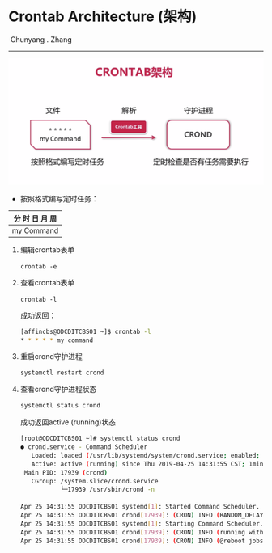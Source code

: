 # Crontab Architecture (架构)

​                                                                                                                                          Chunyang . Zhang

---

![Crontab Architecture](https://github.com/zhangshity/technote/blob/master/Resources/crontab_architecture.jpg)
* 按照格式编写定时任务：

| 分 时 日 月 周 |
| -------------- |
| my Command     |

1. 编辑crontab表单

   `crontab -e`

2. 查看crontab表单

   `crontab -l`

   成功返回：

   ```bash
   [affincbs@ODCDITCBS01 ~]$ crontab -l
   * * * * * my command
   ```
   
3. 重启crond守护进程

   ```bash
   systemctl restart crond
   ```

4. 查看crond守护进程状态

   ```bash
   systemctl status crond
   ```

   成功返回active (running)状态

   ```bash
   [root@ODCDITCBS01 ~]# systemctl status crond
   ● crond.service - Command Scheduler
      Loaded: loaded (/usr/lib/systemd/system/crond.service; enabled; vendor preset: enabled)
      Active: active (running) since Thu 2019-04-25 14:31:55 CST; 1min 31s ago
    Main PID: 17939 (crond)
      CGroup: /system.slice/crond.service
              └─17939 /usr/sbin/crond -n
   
   Apr 25 14:31:55 ODCDITCBS01 systemd[1]: Started Command Scheduler.
   Apr 25 14:31:55 ODCDITCBS01 crond[17939]: (CRON) INFO (RANDOM_DELAY will be scaled with factor 96% if used.)
   Apr 25 14:31:55 ODCDITCBS01 systemd[1]: Starting Command Scheduler...
   Apr 25 14:31:55 ODCDITCBS01 crond[17939]: (CRON) INFO (running with inotify support)
   Apr 25 14:31:55 ODCDITCBS01 crond[17939]: (CRON) INFO (@reboot jobs will be run at computer's startup.)
   ```

   
